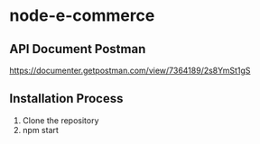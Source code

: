 # node-e-commerce


## API Document Postman

https://documenter.getpostman.com/view/7364189/2s8YmSt1gS

## Installation Process
   1. Clone the repository
   2. npm start


